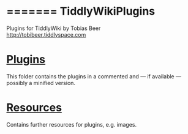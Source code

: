=======
TiddlyWikiPlugins
=================

Plugins for TiddlyWiki by Tobias Beer<br>
http://tobibeer.tiddlyspace.com

[Plugins](https://github.com/tobibeer/TiddlyWikiPlugins/tree/master/plugins)
=======
This folder contains the plugins in a commented and — if available — possibly a minified version.

[Resources](https://github.com/tobibeer/TiddlyWikiPlugins/tree/master/resources)
=========
Contains further resources for plugins, e.g. images.
